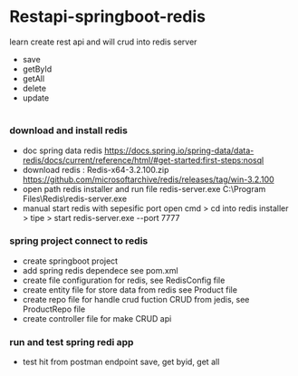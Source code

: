 # Restapi-springboot-redis
learn create rest api and will crud into redis server
- save
- getById
- getAll
- delete
- update
#
### download and install redis
- doc spring data redis
  https://docs.spring.io/spring-data/data-redis/docs/current/reference/html/#get-started:first-steps:nosql
- download redis : Redis-x64-3.2.100.zip
  https://github.com/microsoftarchive/redis/releases/tag/win-3.2.100
- open path redis installer and run file redis-server.exe
  C:\Program Files\Redis\redis-server.exe
- manual start redis with sepesific port
  open cmd > cd into redis installer > tipe > start redis-server.exe --port 7777

### spring project connect to redis
- create springboot project
- add spring redis dependece see pom.xml
- create file configuration for redis, see RedisConfig file
- create entity file for store data from redis see Product file
- create repo file for handle crud fuction CRUD from jedis, see ProductRepo file
- create controller file for make CRUD api


### run and test spring redi app
- test hit from postman endpoint save, get byid, get all
